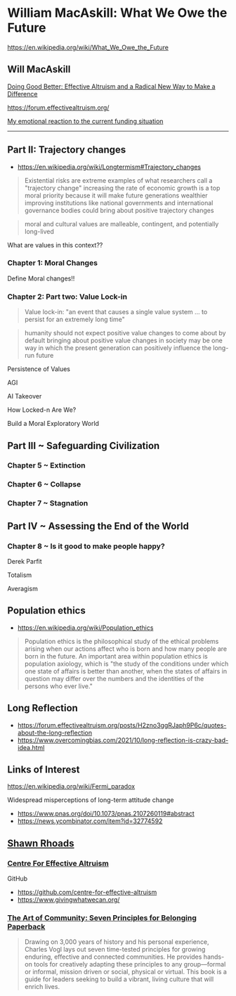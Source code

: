 # William MacAskill: What We Owe the Future

https://en.wikipedia.org/wiki/What_We_Owe_the_Future

## Will MacAskill

[](https://www.williammacaskill.com/)

[Doing Good Better: Effective Altruism and a Radical New Way to Make a Difference]( https://www.amazon.co.uk/Doing-Good-Better-Effective-Difference/dp/1783350512 )


https://forum.effectivealtruism.org/

[My emotional reaction to the current funding situation](https://forum.effectivealtruism.org/posts/6xX96ZqFtH5n7mchW/my-emotional-reaction-to-the-current-funding-situation)


***


## Part II: Trajectory changes

* https://en.wikipedia.org/wiki/Longtermism#Trajectory_changes
> Existential risks are extreme examples of what researchers call a "trajectory change"
> increasing the rate of economic growth is a top moral priority because it will make future generations wealthier
> improving institutions like national governments and international governance bodies could bring about positive trajectory changes

> moral and cultural values are malleable, contingent, and potentially long-lived

What are values in this context??

### Chapter 1: Moral Changes
Define Moral changes!!

>

### Chapter 2: Part two: Value Lock-in

> Value lock-in: "an event that causes a single value system ... to persist for an extremely long time"

>humanity should not expect positive value changes to come about by default
>bringing about positive value changes in society may be one way in which the present generation can positively influence the long-run future

Persistence of Values

AGI

AI Takeover

How Locked-n Are We?

Build a Moral Exploratory World

## Part III ~ Safeguarding Civilization

### Chapter 5 ~ Extinction

### Chapter 6 ~ Collapse

### Chapter 7 ~ Stagnation

## Part IV ~ Assessing the End of the World

### Chapter 8 ~ Is it good to make people happy?

Derek Parfit

Totalism

Averagism


## Population ethics

* https://en.wikipedia.org/wiki/Population_ethics

>Population ethics is the philosophical study of the ethical problems arising when our actions affect who is born and how many people are born in the future. An important area within population ethics is population axiology, which is "the study of the conditions under which one state of affairs is better than another, when the states of affairs in question may differ over the numbers and the identities of the persons who ever live."

## Long Reflection

* https://forum.effectivealtruism.org/posts/H2zno3ggRJaph9P6c/quotes-about-the-long-reflection
* https://www.overcomingbias.com/2021/10/long-reflection-is-crazy-bad-idea.html



## Links of Interest

https://en.wikipedia.org/wiki/Fermi_paradox

Widespread misperceptions of long-term attitude change
* https://www.pnas.org/doi/10.1073/pnas.2107260119#abstract
* https://news.ycombinator.com/item?id=32774592

## [Shawn Rhoads](https://shawnrhoads.github.io/)

### [Centre For Effective Altruism](https://www.centreforeffectivealtruism.org/)

GitHub

* https://github.com/centre-for-effective-altruism
* https://www.givingwhatwecan.org/

### [The Art of Community: Seven Principles for Belonging Paperback ](https://www.amazon.com/Art-Community-Seven-Principles-Belonging/dp/1626568413/ref%3Dasc_df_1626568413)
>Drawing on 3,000 years of history and his personal experience, Charles Vogl lays out seven time-tested principles for growing enduring, effective and connected communities. He provides hands-on tools for creatively adapting these principles to any group—formal or informal, mission driven or social, physical or virtual. This book is a guide for leaders seeking to build a vibrant, living culture that will enrich lives.

